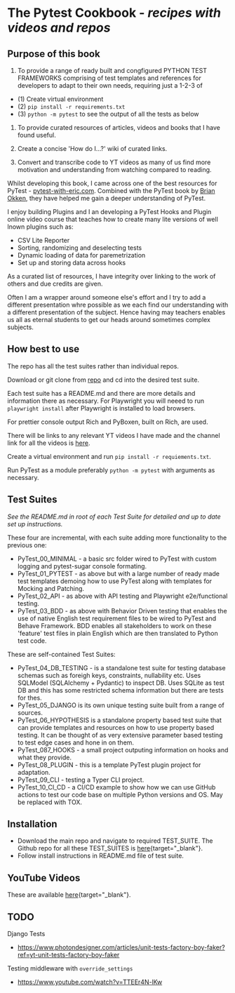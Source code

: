 # The Pytest Cookbook - *recipes with videos and repos*

## Purpose of this book 

1. To provide a range of ready built and congfigured PYTHON TEST FRAMEWORKS comprising of test templates and references for developers to adapt to their own needs, requiring just a 1-2-3 of 
- (1) Create virtual environment
- (2) `pip install -r requirements.txt`
- (3) `python -m pytest` to see the output of all the tests as below



1. To provide curated resources of articles, videos and books that I have found useful.

2. Create a concise 'How do I...?' wiki of curated links.

3. Convert and transcribe code to YT videos as many of us find more motivation and understanding from watching compared to reading.

Whilst developing this book, I came across one of the best resources for PyTest - [pytest-with-eric.com](https://pytest-with-eric.com/). Combined with the PyTest book by [Brian Okken](https://pythontest.com/), they have helped me gain a deeper understanding of PyTest.

I enjoy building Plugins and I an developing a PyTest Hooks and Plugin online video course that teaches how to create many lite versions of well lnown plugins such as:

- CSV Lite Reporter
- Sorting, randomizing and deselecting tests
- Dynamic loading of data for paremetrization
- Set up and storing data across hooks

As a curated list of resources, I have integrity over linking to the work of others and due credits are given.

Often I am a wrapper around someone else's effort and I try to add a different presentation whre possible as we each find our understanding with a different presentation of the subject. Hence having may teachers enables us all as eternal students to get our heads around sometimes complex subjects.

## How best to use

The repo has all the test suites rather than individual repos.

Download or git clone from [repo](https://github.com/Python-Test-Engineer/PYTHON-TEST-FRAMEWORK) and cd into the desired test suite.

Each test suite has a README.md and there are more details and information there as necessary. For Playwright you will neeed to run `playwright install` after Playwright is installed to load browsers.

For prettier console output Rich and PyBoxen, built on Rich, are used.

There will be links to any relevant YT videos I have made and the channel link for all the videos is [here](https://www.youtube.com/playlist?list=PLsszRSbzjyvkincV5XUzF9BeGsckrjb74).

Create a virtual environment and run `pip install -r requiements.txt`.

Run PyTest as a module preferably `python -m pytest` with arguments as necessary.

## Test Suites

*See the README.md in root of each Test Suite for detailed and up to date set up instructions.*

These four are incremental, with each suite adding more functionality to the previous one:

- PyTest_00_MINIMAL - a basic src folder wired to PyTest with custom logging and pytest-sugar console formating.
- PyTest_01_PYTEST - as above but with a large number of ready made test templates demoing how to use PyTest along with templates for Mocking and Patching.
- PyTest_02_API - as above with API testing and Playwright e2e/functional testing.
- PyTest_03_BDD - as above with Behavior Driven testing that enables the use of native English test requirement files to be wired to PyTest and Behave Framework. BDD enables all stakeholders to work on these 'feature' test files in plain English which are then translated to Python test code.

These are self-contained Test Suites:

- PyTest_04_DB_TESTING - is a standalone test suite for testing database schemas such as foreigh keys, constraints, nullability etc. Uses SQLModel (SQLAlchemy + Pydantic) to inspect DB. Uses SQLite as test DB and this has some restricted schema information but there are tests for thes.
- PyTest_05_DJANGO is its own unique testing suite built from a range of sources. 
- PyTest_06_HYPOTHESIS is a standalone property based test suite that can provide templates and resources on how to use property based testing. It can be thought of as very extensive parameter based testing to test edge cases and hone in on them.
- PyTest_087_HOOKS - a small project outputing information on hooks and what they provide.
- PyTest_08_PLUGIN - this is a template PyTest plugin project for adaptation.
- PyTest_09_CLI - testing a Typer CLI project.
- PyTest_10_CI_CD - a CI/CD example to show how we can use GitHub actions to test our code base on multiple Python versions and OS. May be replaced with TOX.


## Installation

- Download the main repo and navigate to required TEST_SUITE. The Github repo for all these TEST_SUITES is [here](https://github.com/Python-Test-Engineer/PYTHON-TEST-FRAMEWORK){target="_blank"}.
- Follow install instructions in README.md file of test suite.

## YouTube Videos

These are available [here](https://www.youtube.com/playlist?list=PLsszRSbzjyvkincV5XUzF9BeGsckrjb74){target="_blank"}.


## TODO

Django Tests

- https://www.photondesigner.com/articles/unit-tests-factory-boy-faker?ref=yt-unit-tests-factory-boy-faker

Testing middleware with `override_settings`

- https://www.youtube.com/watch?v=TTEEr4N-lKw


